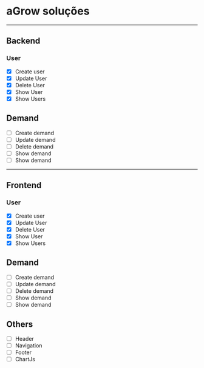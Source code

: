 # aGrow soluções
---
## Backend
### User 
- [x] Create user
- [x] Update User
- [x] Delete User
- [x] Show User
- [x] Show Users
## Demand
- [ ] Create demand
- [ ] Update demand
- [ ] Delete demand
- [ ] Show demand
- [ ] Show demand
---
## Frontend
### User 
- [x] Create user
- [x] Update User
- [x] Delete User
- [x] Show User
- [x] Show Users
## Demand
- [ ] Create demand
- [ ] Update demand
- [ ] Delete demand
- [ ] Show demand
- [ ] Show demand

## Others
- [ ] Header
- [ ] Navigation
- [ ] Footer
- [ ] ChartJs